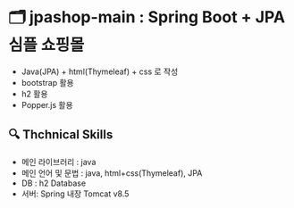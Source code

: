 # 🗂️ jpashop-main : Spring Boot + JPA 심플 쇼핑몰

- Java(JPA) + html(Thymeleaf) + css 로 작성 <br />
- bootstrap 활용 <br />
- h2 활용 <br />
- Popper.js 활용 <br />

## :mag: Thchnical Skills

- 메인 라이브러리 : java
- 메인 언어 및 문법 : java, html+css(Thymeleaf), JPA
- DB : h2 Database
- 서버: Spring 내장 Tomcat v8.5
